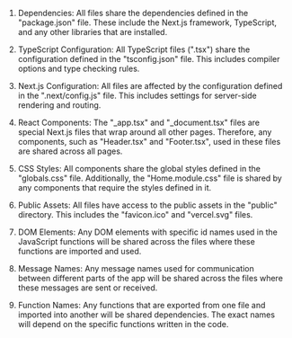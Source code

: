 1. Dependencies: All files share the dependencies defined in the "package.json" file. These include the Next.js framework, TypeScript, and any other libraries that are installed.

2. TypeScript Configuration: All TypeScript files (".tsx") share the configuration defined in the "tsconfig.json" file. This includes compiler options and type checking rules.

3. Next.js Configuration: All files are affected by the configuration defined in the ".next/config.js" file. This includes settings for server-side rendering and routing.

4. React Components: The "_app.tsx" and "_document.tsx" files are special Next.js files that wrap around all other pages. Therefore, any components, such as "Header.tsx" and "Footer.tsx", used in these files are shared across all pages.

5. CSS Styles: All components share the global styles defined in the "globals.css" file. Additionally, the "Home.module.css" file is shared by any components that require the styles defined in it.

6. Public Assets: All files have access to the public assets in the "public" directory. This includes the "favicon.ico" and "vercel.svg" files.

7. DOM Elements: Any DOM elements with specific id names used in the JavaScript functions will be shared across the files where these functions are imported and used.

8. Message Names: Any message names used for communication between different parts of the app will be shared across the files where these messages are sent or received.

9. Function Names: Any functions that are exported from one file and imported into another will be shared dependencies. The exact names will depend on the specific functions written in the code.